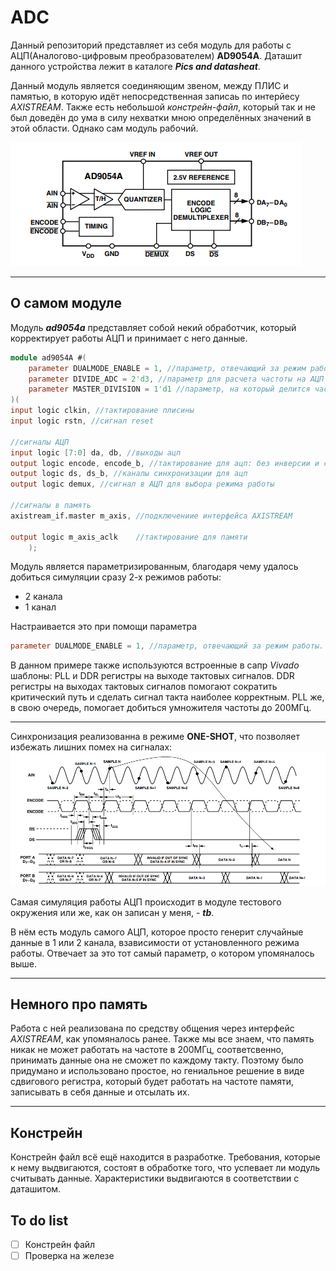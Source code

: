 # ADC

Данный репозиторий представляет из себя модуль для работы с АЦП(Аналогово-цифровым преобразователем) **AD9054A**. Даташит данного устройства лежит в каталоге ***Pics and datasheat***.

Данный модуль является соединяющим звеном, между ПЛИС и памятью, в которую идёт непосредственная записаь по интерйесу *AXISTREAM*. Также есть небольшой *констрейн-файл*, который так и не был доведён до ума в силу нехватки мною определённых значений в этой области. Однако сам модуль рабочий.

![adc](https://github.com/0TulipRose0/ADC/blob/main/Pics%20and%20datasheat/ADC-9054A.png)
___
## О  самом модуле
Модуль ***ad9054a*** представляет собой некий обработчик, который корректирует работы АЦП и принимает с него данные.

```Verilog
module ad9054A #(
    parameter DUALMODE_ENABLE = 1, //параметр, отвечающий за режим работы.
    parameter DIVIDE_ADC = 2'd3, //параметр для расчета частоты на АЦП
    parameter MASTER_DIVISION = 1'd1 //параметр, на который делится частота
)(
input logic clkin, //тактирование плисины
input logic rstn, //сигнал reset

//сигналы АЦП
input logic [7:0] da, db, //выходы ацп 
output logic encode, encode_b, //тактирование для ацп: без инверсии и с инверсией
output logic ds, ds_b, //каналы синхронизации для ацп
output logic demux, //сигнал в АЦП для выбора режима работы

//сигналы в память
axistream_if.master m_axis, //подключениие интерфейса AXISTREAM

output logic m_axis_aclk    //тактирование для памяти
    );
```

Модуль является параметризированным, благодаря чему удалось добиться симуляции сразу 2-х режимов работы:

+ 2 канала
+ 1 канал

Настраивается это при помощи параметра
```Verilog
parameter DUALMODE_ENABLE = 1, //параметр, отвечающий за режим работы.
```

В данном примере также используются встроенные в сапр *Vivado* шаблоны: PLL и DDR регистры на выходе тактовых сигналов. DDR регистры на выходах тактовых сигналов помогают сократить критический путь и сделать сигнал такта наиболее корректным. PLL же, в свою очередь, помогает добиться умножителя частоты до 200МГц. 

____

Синхронизация реализованна в режиме **ONE-SHOT**, что позволяет избежать лишних помех на сигналах:
![one-shot](https://github.com/0TulipRose0/ADC/blob/main/Pics%20and%20datasheat/one-shot.png)

Самая симуляция работы АЦП происходит в модуле тестового окружения или же, как он записан у меня, - ***tb***.

В нём есть модуль самого АЦП, которое просто генерит случайные данные в 1 или 2 канала, взависимости от установленного режима работы.
Отвечает за это тот самый параметр, о котором упомяналось выше.
____
## Немного про память

Работа с ней реализована по средству общения через интерфейс *AXISTREAM*, как упомяналось ранее. Также мы все знаем, что память никак не может работать на частоте в 200МГц, соответсвенно, принимать данные она не сможет по каждому такту. Поэтому было придумано и использовано простое, но гениальное решение в виде сдвигового регистра, который будет работать на частоте памяти, записывать в себя данные и отсылать их.

___
## Констрейн

Констрейн файл всё ещё находится в разработке. Требования, которые к нему выдвигаются, состоят в обработке того, что успевает ли модуль считывать данные. Характеристики выдвигаются в соответствии с даташитом.


## To do list
- [ ] Констрейн файл
- [ ] Проверка на железе
